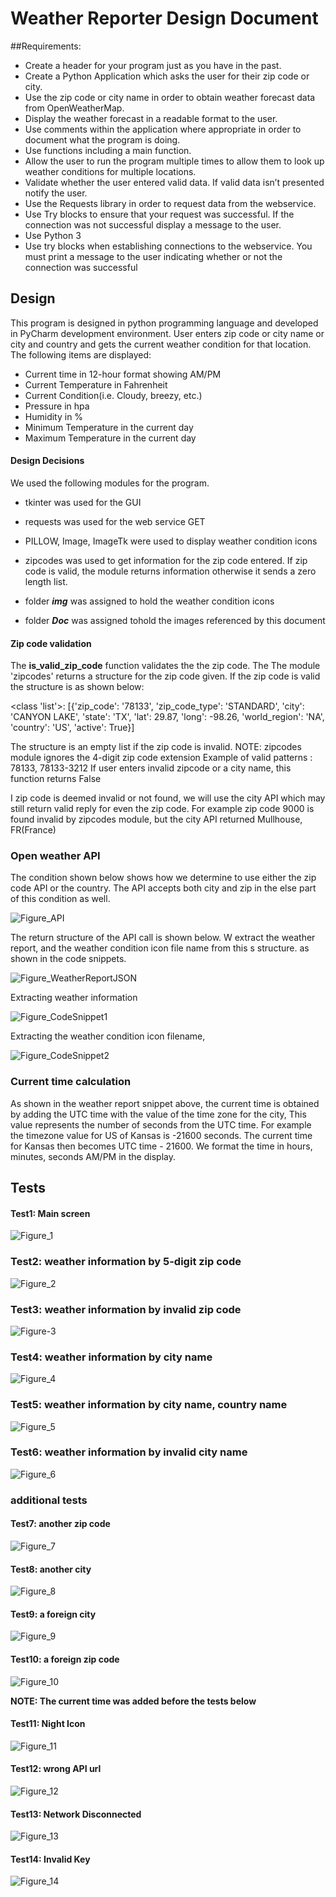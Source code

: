 # Weather Reporter Design Document
##Requirements:
- Create a header for your program just as you have in the past.
- Create a Python Application which asks the user for their zip code or city.
- Use the zip code or city name in order to obtain weather forecast data from OpenWeatherMap.
- Display the weather forecast in a readable format to the user.
- Use comments within the application where appropriate in order to document what the program is doing.
- Use functions including a main function.
- Allow the user to run the program multiple times to allow them to look up weather conditions for multiple locations.
- Validate whether the user entered valid data. If valid data isn’t presented notify the user.
- Use the Requests library in order to request data from the webservice.
- Use Try blocks to ensure that your request was successful. If the connection was not successful display a message to the user.
- Use Python 3
- Use try blocks when establishing connections to the webservice. You must print a message to the user indicating whether or not the connection was successful
## Design
This program is designed in python programming language and developed in PyCharm development environment. User enters zip code or city name or 
city and country and gets the current weather condition for that location. The following items are displayed:
- Current time in 12-hour format showing AM/PM
- Current Temperature in Fahrenheit
- Current Condition(i.e. Cloudy, breezy, etc.)
- Pressure in hpa
- Humidity in %
- Minimum Temperature in the current day
- Maximum Temperature in the current day

#### Design Decisions
We used the following modules for the program.

- tkinter was used for the GUI

- requests was used for the web service GET

- PILLOW, Image, ImageTk were used to display weather condition icons

- zipcodes was used to get information for the zip code entered. If zip code is valid, the module
returns information otherwise it sends a zero length list.

- folder ***img*** was assigned to hold the weather condition icons

- folder ***Doc*** was assigned tohold the images referenced by this document

#### Zip code validation
The **is_valid_zip_code** function validates the the zip code. The The module 'zipcodes' returns a structure for the zip
code given. If the zip code is valid the structure is as shown below:

<class 'list'>: [{'zip_code': '78133', 'zip_code_type': 'STANDARD', 'city': 'CANYON LAKE', 'state': 'TX',
'lat': 29.87, 'long': -98.26, 'world_region': 'NA', 'country': 'US', 'active': True}]

The structure is an empty list if the zip code is invalid.
NOTE: zipcodes module ignores the 4-digit zip code extension
Example of valid patterns : 78133, 78133-3212
If user enters invalid zipcode or a city name, this function returns False

I zip code is deemed invalid or not found, we will use the city API
which may still return valid reply for even the zip code.
For example zip code 9000 is found invalid by zipcodes module, but the city API
returned Mullhouse, FR(France)

### Open weather API
The condition shown below shows how we determine to use either the zip code API or the country. 
The API accepts both city and zip in the else part of this condition as well. 

![Figure_API](Doc/WeatherReporter_OpenWeatherAPI.png)

The return structure of the API call is shown below. W extract the weather report, and the weather 
condition icon file name from this s structure. as shown in the code snippets.

![Figure_WeatherReportJSON](Doc/WeatherReporter_WeatherReportJSON.png)

Extracting weather information

![Figure_CodeSnippet1](Doc/WeatherReporter_CodeSnippet1.png)
 
 Extracting the weather condition icon filename,
 
![Figure_CodeSnippet2](Doc/WeatherReporter_CodeSnippet2.png)

### Current time calculation
As shown in the weather report snippet above, the current time is obtained by adding the UTC time with the value 
of the time zone for the city, This value represents the number of seconds from the UTC time. For example the 
timezone value for US  of Kansas is -21600 seconds. The current time for Kansas then becomes UTC time - 21600. 
We format the time in hours, minutes, seconds AM/PM in the display.


## Tests
#### Test1: Main screen
![Figure_1](Doc/WeatherReporter_main_screen.png)

### Test2: weather information by 5-digit zip code
![Figure_2](Doc/WeatherReporter_zipcode.png)

### Test3: weather information by invalid zip code
![Figure-3](Doc/WeatherReporter_InvalidZipCode.png)

### Test4: weather information by city name
![Figure_4](Doc/WeatherReporter_city.png)

### Test5: weather information by city name, country name
![Figure_5](Doc/WeatherReporter_city_and_Country.png)

### Test6: weather information by invalid city name
![Figure_6](Doc/WeatherReporter_invalid_city.png)

### additional tests
#### Test7: another zip code
![Figure_7](Doc/WeatherReporter_AnotherZip.png)

#### Test8: another city
![Figure_8](Doc/WeatherReporter_AnotherCity.png)

#### Test9: a foreign city
![Figure_9](Doc/WeatherReporter_ForeigCity.png)

#### Test10: a foreign zip code
![Figure_10](Doc/WeatherReporter_ForeigZipCode.png)


**NOTE: The current time was added before the tests below**

#### Test11: Night Icon
![Figure_11](Doc/WeatherReporter_NightIcon.png)

#### Test12: wrong API url
![Figure_12](Doc/WeatherReporter_WrongURL.png)

#### Test13: Network Disconnected
![Figure_13](Doc/WeatherReporter_NetworkDisconnected.png)

#### Test14: Invalid Key
![Figure_14](Doc/WeatherReporter_InvalidKey.png)